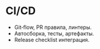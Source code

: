 # CI/CD

- Git‑flow, PR правила, линтеры.
- Автосборка, тесты, артефакты.
- Release checklist интеграция.
